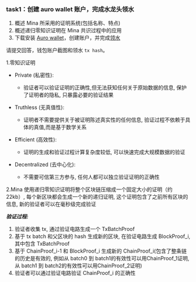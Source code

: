 ### task1：创建 auro wallet 账户，完成水龙头领水

1. 概述 Mina 所采用的证明系统(包括名称、特点)
2. 概述递归零知识证明在 Mina 共识过程中的应用
3. 下载安装 [Auro wallet](https://www.aurowallet.com/download/)，创建账户，并完成[领水](https://faucet.minaprotocol.com/)

请提交回答，钱包账户截图和领水 `tx hash`。

1.零知识证明
- Private (私密性):
    - 验证者可以验证证明的正确性,但无法获知任何关于原始数据的信息, 保护了证明者的隐私, 只暴露必要的验证结果

- Truthless (无真值性):
    - 证明者不需要提供关于被证明陈述真实性的任何信息, 验证过程不依赖于具体的真值,而是基于数学关系

- Efficient (高效性):
    - 证明的生成和验证过程计算复杂度较低, 可以快速完成大规模数据的验证

- Decentralized (去中心化):
    - 不需要可信第三方参与, 任何人都可以独立验证证明的正确性

2.Mina 使用递归零知识证明将整个区块链压缩成一个固定大小的证明（约 22kb）, 每个新区块都会生成一个新的递归证明, 这个证明包含了之前所有区块的信息, 新的验证者可以在毫秒级完成验证

***验证过程:***
1. 验证者收集 tx, 通过验证电路生成一个 TxBatchProof
2. 基于 tx batch 和父区块的 hash 生成新的区块, 在验证电路生成 BlockProof_i, 其中包含 TxBatchProof
3. 基于 ChainProof_i-1 和 BlockProof_i 生成新的 ChainProof_i(包含了整条链的历史是有效的, 例如从 batch0 到 batch1的有效性可以用ChainProof_1证明, 从 batch1 到 batch2的有效性可以用ChainProof_2证明)
4. 验证者可以通过验证电路验证 ChainProof_i 的正确性



